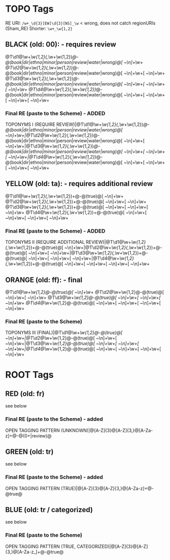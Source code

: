 # TOPO Tags

RE URI: `/w+_\d{3}[EW]\d{3}[NS]_\w` < wrong, does not catch regionURIs (Sham_RE)
Shorter: `\w+_\w{1,2}`

## BLACK (old: 00): - requires review

@T\d1@\w+_\w{1,2}(,\w+_\w{1,2})*@-@(book|dir|ethno|minor|person|review|water|wrong)@[ ~\n]+\w+
@T\d2@\w+_\w{1,2}(,\w+_\w{1,2})*@-@(book|dir|ethno|minor|person|review|water|wrong)@[ ~\n]+\w+[ ~\n]+\w+
@T\d3@\w+_\w{1,2}(,\w+_\w{1,2})*@-@(book|dir|ethno|minor|person|review|water|wrong)@[ ~\n]+\w+[ ~\n]+\w+[ ~\n]+\w+
@T\d4@\w+_\w{1,2}(,\w+_\w{1,2})*@-@(book|dir|ethno|minor|person|review|water|wrong)@[ ~\n]+\w+[ ~\n]+\w+[ ~\n]+\w+[ ~\n]+\w+

### Final RE (paste to the Scheme) - ADDED

TOPONYMS I (REQUIRE REVIEW)|@T\d1@\w+_\w{1,2}(,\w+_\w{1,2})*@-@(book|dir|ethno|minor|person|review|water|wrong)@[ ~\n]+\w+|@T\d2@\w+_\w{1,2}(,\w+_\w{1,2})*@-@(book|dir|ethno|minor|person|review|water|wrong)@[ ~\n]+\w+[ ~\n]+\w+|@T\d3@\w+_\w{1,2}(,\w+_\w{1,2})*@-@(book|dir|ethno|minor|person|review|water|wrong)@[ ~\n]+\w+[ ~\n]+\w+[ ~\n]+\w+|@T\d4@\w+_\w{1,2}(,\w+_\w{1,2})*@-@(book|dir|ethno|minor|person|review|water|wrong)@[ ~\n]+\w+[ ~\n]+\w+[ ~\n]+\w+[ ~\n]+\w+

## YELLOW (old: ta): - requires additional review

@T\d1@\w+_\w{1,2}(,\w+_\w{1,2})+@-@(true)@[ ~\n]+\w+
@T\d2@\w+_\w{1,2}(,\w+_\w{1,2})+@-@(true)@[ ~\n]+\w+[ ~\n]+\w+
@T\d3@\w+_\w{1,2}(,\w+_\w{1,2})+@-@(true)@[ ~\n]+\w+[ ~\n]+\w+[ ~\n]+\w+
@T\d4@\w+_\w{1,2}(,\w+_\w{1,2})+@-@(true)@[ ~\n]+\w+[ ~\n]+\w+[ ~\n]+\w+[ ~\n]+\w+

### Final RE (paste to the Scheme) - ADDED

TOPONYMS II (REQUIRE ADDITIONAL REVIEW)|@T\d1@\w+_\w{1,2}(,\w+_\w{1,2})+@-@(true)@[ ~\n]+\w+|@T\d2@\w+_\w{1,2}(,\w+_\w{1,2})+@-@(true)@[ ~\n]+\w+[ ~\n]+\w+|@T\d3@\w+_\w{1,2}(,\w+_\w{1,2})+@-@(true)@[ ~\n]+\w+[ ~\n]+\w+[ ~\n]+\w+|@T\d4@\w+_\w{1,2}(,\w+_\w{1,2})+@-@(true)@[ ~\n]+\w+[ ~\n]+\w+[ ~\n]+\w+[ ~\n]+\w+

## ORANGE (old: ff): - final

@T\d1@\w+_\w{1,2}@-@(true)@[ ~\n]+\w+
@T\d2@\w+_\w{1,2}@-@(true)@[ ~\n]+\w+[ ~\n]+\w+
@T\d3@\w+_\w{1,2}@-@(true)@[ ~\n]+\w+[ ~\n]+\w+[ ~\n]+\w+
@T\d4@\w+_\w{1,2}@-@(true)@[ ~\n]+\w+[ ~\n]+\w+[ ~\n]+\w+[ ~\n]+\w+

### Final RE (paste to the Scheme)

TOPONYMS III (FINAL)|@T\d1@\w+_\w{1,2}@-@(true)@[ ~\n]+\w+|@T\d2@\w+_\w{1,2}@-@(true)@[ ~\n]+\w+[ ~\n]+\w+|@T\d3@\w+_\w{1,2}@-@(true)@[ ~\n]+\w+[ ~\n]+\w+[ ~\n]+\w+|@T\d4@\w+_\w{1,2}@-@(true)@[ ~\n]+\w+[ ~\n]+\w+[ ~\n]+\w+[ ~\n]+\w+

# ROOT Tags

## RED (old: fr)

see below

### Final RE (paste to the Scheme) - added

OPEN TAGGING PATTERN (UNKNOWN)|@[A-Z]{3}@[A-Z]{3,}@[A-Za-z]+@-@(0+|review)@

## GREEN (old: tr)

see below

### Final RE (paste to the Scheme) - added

OPEN TAGGING PATTERN (TRUE)|@[A-Z]{3}@[A-Z]{3,}@[A-Za-z]+@-@true@

## BLUE (old: tr / categorized)

see below

### Final RE (paste to the Scheme) 

OPEN TAGGING PATTERN (TRUE, CATEGORIZED)|@[A-Z]{3}@[A-Z]{3,}@[A-Za-z_]+@-@true@
